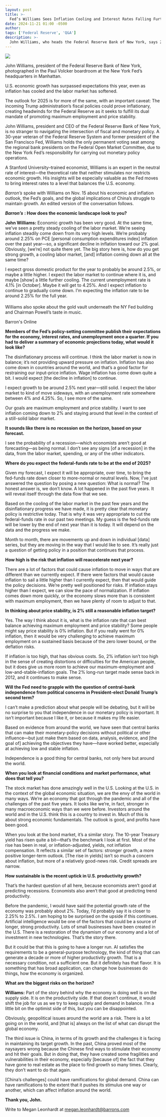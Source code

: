 ```yaml
---
layout: post
title: >-
  Fed’s Williams Sees Inflation Cooling and Interest Rates Falling Further
date: 2024-11-21 01:00 -0500
author: 
tags: ['Federal Reserve', 'Q&A']
description: >-
  John Williams, who heads the Federal Reserve Bank of New York, says 2% is the rate that can best balance the central bank’s employment and price stability goals.
---
```





 


 








![](https://images.barrons.com/im-88719977?width=548&height=365)


John Williams, president of the Federal Reserve Bank of New York, photographed in the Paul Volcker boardroom at the New York Fed’s headquarters in Manhattan.






U.S. economic growth has surpassed expectations this year, even as inflation has cooled and the labor market has softened.


The outlook for 2025 is for more of the same, with an important caveat: The incoming Trump administration’s fiscal policies could prove inflationary, creating headwinds for the Federal Reserve as it seeks to fulfill its dual mandate of promoting maximum employment and price stability. 


 John Williams, president and CEO of the Federal Reserve Bank of New York, is no stranger to navigating the intersection of fiscal and monetary policy. A 30-year veteran of the Federal Reserve System and former president of the San Francisco Fed, Williams holds the only permanent voting seat among the regional bank presidents on the Federal Open Market Committee, due to the New York Fed’s responsibility for carrying out monetary policy operations. 


A Stanford University–trained economist, Williams is an expert in the neutral rate of interest—the theoretical rate that neither stimulates nor restricts economic growth. His insights will be especially valuable as the Fed moves to bring interest rates to a level that balances the U.S. economy. 


*Barron’s* 
spoke with Williams on Nov. 15 about his economic and inflation outlook, the Fed’s goals, and the global implications of China’s struggle to maintain growth. An edited version of the conversation follows.


***Barron’s***
**: How does the economic landscape look to you?**


**John Williams:**
Economic growth has been very good. At the same time, we’ve seen a pretty steady cooling of the labor market. We’re seeing inflation steadily come down from its very high levels. We’re probably around 2.25% on PCE [personal consumption expenditures index] inflation over the past year—so, a significant decline in inflation toward our 2% goal. Obviously, [we’re] not quite there yet. The big story here is, how do you get strong growth, a cooling labor market, [and] inflation coming down all at the same time?


I expect gross domestic product for the year to probably be around 2.5%, or maybe a little higher. I expect the labor market to continue where it is, and maybe [show] a little further cooling. The current unemployment rate is 4.1% [in October]. Maybe it will get to 4.25%. And I expect inflation to continue to gradually come down. I’m expecting the inflation rate to be around 2.25% for the full year.






#### 





Williams also spoke about the gold vault underneath the NY Fed building and Chairman Powell’s taste in music.

 
 Barron's Online
 






**Members of the Fed’s policy-setting committee publish their expectations for the economy, interest rates, and unemployment once a quarter. If you had to deliver a summary of economic projections today, what would it look like?**


The disinflationary process will continue. I think the labor market is now in balance; it’s not providing upward pressure on inflation. Inflation has also come down in countries around the world, and that’s a good factor for restraining our input-price inflation. Wage inflation has come down quite a bit. I would expect [the decline in inflation] to continue. 


I expect growth to be around 2.5% next year—still solid. I expect the labor market to kind of move sideways, with an unemployment rate somewhere between 4% and 4.25%. So, I see more of the same. 


Our goals are maximum employment and price stability. I want to see inflation coming down to 2% and staying around that level in the context of a still-solid labor market. 


**It sounds like there is no recession on the horizon, based on your forecast.**


I see the probability of a recession—which economists aren’t good at forecasting—as being normal. I don’t see any signs [of a recession] in the data, from the labor market, spending, or any of the other indicators.


**Where do you expect the federal-funds rate to be at the end of 2025?**


Given my forecast, I expect it will be appropriate, over time, to bring the fed-funds rate down closer to more-normal or neutral levels. Now, I’ve just answered the question by posing a new question: What is normal? The honest answer is, we don’t know. A lot happened in the past five years. It will reveal itself through the data flow that we see.


Based on the cooling of the labor market in the past few years and the disinflationary progress we have made, it is pretty clear that monetary policy is restrictive today. That is why it was very appropriate to cut the federal-funds rate in our past two meetings. My guess is the fed-funds rate will be lower by the end of next year than it is today. It will depend on the data and the progress we make. 


Month to month, there are movements up and down in individual [data] series, but they are moving in the way that I would like to see. It’s really just a question of getting policy in a position that continues that process.


**How high is the risk that inflation will reaccelerate next year?**


There are a lot of factors that could cause inflation to move in ways that are different than we currently expect. If there were factors that would cause inflation to sail a little higher than I currently expect, then that would guide the policy decisions. We’re pretty well positioned for risks. If inflation stays higher than I expect, we can slow the pace of normalization. If inflation comes down more quickly, or the economy slows more than is consistent with maximum employment, then we have plenty of room to adjust to that. 


**In thinking about price stability, is 2% still a reasonable inflation target?**


Yes. The way I think about it is, what is the inflation rate that can best balance achieving maximum employment and price stability? Some people might say price stability is 0% inflation. But if you really went for 0% inflation, then it would be very challenging to achieve maximum employment on a sustained basis because of the zero lower bound, or the deflation risks. 


If inflation is too high, that has obvious costs. So, 2% inflation isn’t too high in the sense of creating distortions or difficulties for the American people, but it does give us more room to achieve our maximum-employment and low-and-stable-inflation goals. The 2% long-run target made sense back in 2012, and it continues to make sense. 


**Will the Fed need to grapple with the question of central-bank independence from political concerns in President-elect Donald Trump’s second term?**


I can’t make a prediction about what people will be debating, but it will be no surprise to you that independence in our monetary policy is important. It isn’t important because I like it, or because it makes my life easier. 


Based on evidence from around the world, we have seen that central banks that can make their monetary-policy decisions without political or other influence—but just make them based on data, analysis, evidence, and [the goal of] achieving the objectives they have—have worked better, especially at achieving low and stable inflation.


Independence is a good thing for central banks, not only here but around the world. 


**When you look at financial conditions and market performance, what does that tell you?**


The stock market has done amazingly well in the U.S. Looking at the U.S. in the context of the global economic situation, we are the envy of the world in many ways. We’re an economy that got through the pandemic and all of the challenges of the past five years. It looks like we’re, in fact, stronger in many macroeconomic ways than we were before. Investors around the world and in the U.S. think this is a country to invest in. Much of this is about strong economic fundamentals. The outlook is good, and profits have been good. 


When you look at the bond market, it’s a similar story. The 10-year Treasury yield has risen quite a bit—that’s the benchmark I look at first. Most of the rise has been in real, or inflation-adjusted, yields, not inflation compensation. It reflects a similar set of factors: stronger growth, a more positive longer-term outlook. [The rise in yields] isn’t so much a concern about inflation, but more of a relatively good-news risk. Credit spreads are narrow. 


**How sustainable is the recent uptick in U.S. productivity growth?**


That’s the hardest question of all here, because economists aren’t good at predicting recessions. Economists also aren’t that good at predicting trend productivity.


Before the pandemic, I would have said the potential growth rate of the economy was probably about 2%. Today, I’d probably say it is closer to 2.25% to 2.5%. I am hoping to be surprised on the upside if this continues. Artificial intelligence would be one of the factors that could be a source of longer, strong productivity. Lots of small businesses have been created in the U.S. There is a restoration of the dynamism of our economy and a lot of investment in new technologies. That’s the story there. 


But it could be that this is going to have a longer run. AI satisfies the requirements to be a general-purpose technology, the kind of thing that can generate a decade or more of higher productivity growth. That is a necessary condition, not a sufficient one. But it definitely has that flavor. It is something that has broad application, can change how businesses do things, how the economy is organized. 


**What are the biggest risks on the horizon?**


**Williams:**
Part of the story behind why the economy is doing well is on the supply side. It is on the productivity side. If that doesn’t continue, it would shift the job for us as we try to keep supply and demand in balance. I’m a little bit on the optimist side of this, but you can be disappointed.


Obviously, geopolitical issues around the world are a risk. There is a lot going on in the world, and [that is] always on the list of what can disrupt the global economy. 


The third issue is China, in terms of its growth and the challenges it is facing in maintaining its target growth. In the past, China proved most of the naysayers wrong because the Chinese find ways to stimulate their economy and hit their goals. But in doing that, they have created some fragilities and vulnerabilities in their economy, especially [because of] the fact that they have gone to real estate as the place to find growth so many times. Clearly, they don’t want to do that again.


[China’s challenges] could have ramifications for global demand. China can have ramifications to the extent that it pushes its stimulus one way or another, which can affect inflation around the world.


**Thank you, John.**


Write to Megan Leonhardt at
[megan.leonhardt@barrons.com](mailto:megan.leonhardt@barrons.com)









